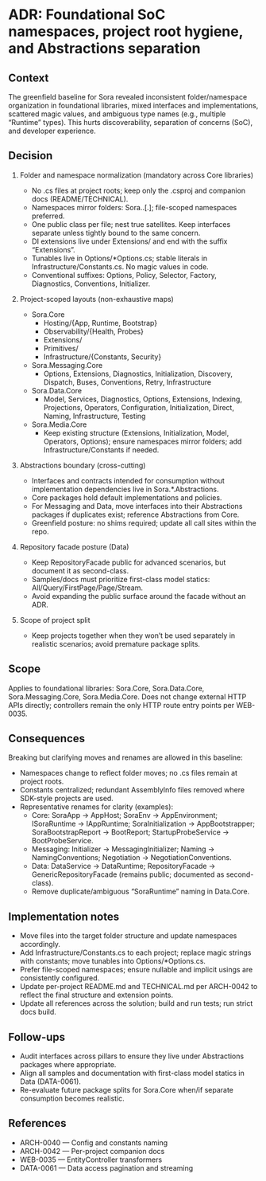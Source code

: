 ﻿---
id: ARCH-0045
slug: ARCH-0045-foundational-soc-namespaces-and-abstractions
domain: ARCH
status: Accepted
date: 2025-08-25
---

# ADR: Foundational SoC namespaces, project root hygiene, and Abstractions separation

## Context
The greenfield baseline for Sora revealed inconsistent folder/namespace organization in foundational libraries, mixed interfaces and implementations, scattered magic values, and ambiguous type names (e.g., multiple “Runtime” types). This hurts discoverability, separation of concerns (SoC), and developer experience.

## Decision
1) Folder and namespace normalization (mandatory across Core libraries)
   - No .cs files at project roots; keep only the .csproj and companion docs (README/TECHNICAL).
   - Namespaces mirror folders: Sora.<Area>.<Domain>[.<SubDomain>]; file-scoped namespaces preferred.
   - One public class per file; nest true satellites. Keep interfaces separate unless tightly bound to the same concern.
   - DI extensions live under Extensions/ and end with the suffix “Extensions”.
   - Tunables live in Options/*Options.cs; stable literals in Infrastructure/Constants.cs. No magic values in code.
   - Conventional suffixes: Options, Policy, Selector, Factory, Diagnostics, Conventions, Initializer.

2) Project-scoped layouts (non-exhaustive maps)
   - Sora.Core
     - Hosting/{App, Runtime, Bootstrap}
     - Observability/{Health, Probes}
     - Extensions/
     - Primitives/
     - Infrastructure/{Constants, Security}
   - Sora.Messaging.Core
     - Options, Extensions, Diagnostics, Initialization, Discovery, Dispatch, Buses, Conventions, Retry, Infrastructure
   - Sora.Data.Core
     - Model, Services, Diagnostics, Options, Extensions, Indexing, Projections, Operators, Configuration, Initialization, Direct, Naming, Infrastructure, Testing
   - Sora.Media.Core
     - Keep existing structure (Extensions, Initialization, Model, Operators, Options); ensure namespaces mirror folders; add Infrastructure/Constants if needed.

3) Abstractions boundary (cross-cutting)
   - Interfaces and contracts intended for consumption without implementation dependencies live in Sora.*.Abstractions.
   - Core packages hold default implementations and policies.
   - For Messaging and Data, move interfaces into their Abstractions packages if duplicates exist; reference Abstractions from Core.
   - Greenfield posture: no shims required; update all call sites within the repo.

4) Repository facade posture (Data)
   - Keep RepositoryFacade public for advanced scenarios, but document it as second-class.
   - Samples/docs must prioritize first-class model statics: All/Query/FirstPage/Page/Stream.
   - Avoid expanding the public surface around the facade without an ADR.

5) Scope of project split
   - Keep projects together when they won’t be used separately in realistic scenarios; avoid premature package splits.

## Scope
Applies to foundational libraries: Sora.Core, Sora.Data.Core, Sora.Messaging.Core, Sora.Media.Core. Does not change external HTTP APIs directly; controllers remain the only HTTP route entry points per WEB-0035.

## Consequences
Breaking but clarifying moves and renames are allowed in this baseline:
- Namespaces change to reflect folder moves; no .cs files remain at project roots.
- Constants centralized; redundant AssemblyInfo files removed where SDK-style projects are used.
- Representative renames for clarity (examples):
  - Core: SoraApp → AppHost; SoraEnv → AppEnvironment; ISoraRuntime → IAppRuntime; SoraInitialization → AppBootstrapper; SoraBootstrapReport → BootReport; StartupProbeService → BootProbeService.
  - Messaging: Initializer → MessagingInitializer; Naming → NamingConventions; Negotiation → NegotiationConventions.
  - Data: DataService → DataRuntime; RepositoryFacade → GenericRepositoryFacade (remains public; documented as second-class).
  - Remove duplicate/ambiguous “SoraRuntime” naming in Data.Core.

## Implementation notes
- Move files into the target folder structure and update namespaces accordingly.
- Add Infrastructure/Constants.cs to each project; replace magic strings with constants; move tunables into Options/*Options.cs.
- Prefer file-scoped namespaces; ensure nullable and implicit usings are consistently configured.
- Update per-project README.md and TECHNICAL.md per ARCH-0042 to reflect the final structure and extension points.
- Update all references across the solution; build and run tests; run strict docs build.

## Follow-ups
- Audit interfaces across pillars to ensure they live under Abstractions packages where appropriate.
- Align all samples and documentation with first-class model statics in Data (DATA-0061).
- Re-evaluate future package splits for Sora.Core when/if separate consumption becomes realistic.

## References
- ARCH-0040 — Config and constants naming
- ARCH-0042 — Per-project companion docs
- WEB-0035 — EntityController transformers
- DATA-0061 — Data access pagination and streaming
